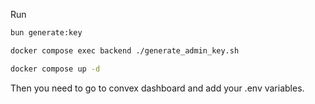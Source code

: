 Run

```bash
bun generate:key
```

```bash
docker compose exec backend ./generate_admin_key.sh
```

```bash
docker compose up -d
```

Then you need to go to convex dashboard and add your .env variables.